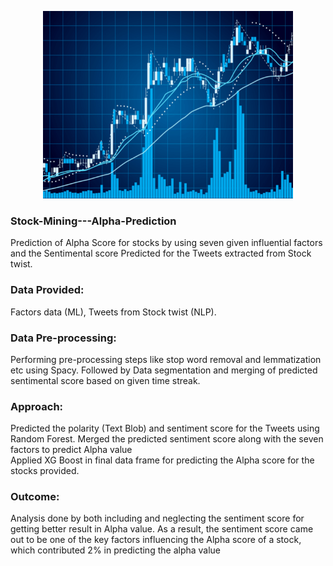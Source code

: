 <p align="center">
<img src = "Alpha.png" width = 400 height=300>
</p>

### Stock-Mining---Alpha-Prediction
Prediction of Alpha Score for stocks by using seven given influential factors and the Sentimental score Predicted for the Tweets extracted from Stock twist.

### Data Provided: 
Factors data (ML), Tweets from Stock twist (NLP).

### Data Pre-processing: 
Performing pre-processing steps like stop word removal and lemmatization etc using Spacy.
Followed by Data segmentation and merging of predicted sentimental score based on given time streak.

### Approach: 
Predicted the polarity (Text Blob) and sentiment score for the Tweets using Random Forest.
Merged the predicted sentiment score along with the seven factors to predict Alpha value	
Applied XG Boost in final data frame for predicting the Alpha score for the stocks provided.

### Outcome:  
Analysis done by both including and neglecting the sentiment score for getting better result in Alpha value. As a result, the sentiment score came out to be one of the key factors influencing the Alpha score of a stock, which contributed 2% in predicting the alpha value
